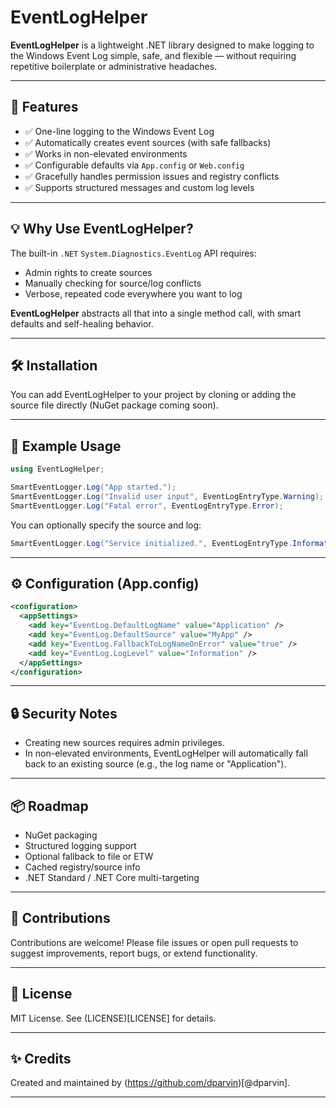 # EventLogHelper

**EventLogHelper** is a lightweight .NET library designed to make logging to the Windows Event Log simple, safe, and flexible — without requiring repetitive boilerplate or administrative headaches.

---

## 🚀 Features

- ✅ One-line logging to the Windows Event Log
- ✅ Automatically creates event sources (with safe fallbacks)
- ✅ Works in non-elevated environments
- ✅ Configurable defaults via `App.config` or `Web.config`
- ✅ Gracefully handles permission issues and registry conflicts
- ✅ Supports structured messages and custom log levels

---

## 💡 Why Use EventLogHelper?

The built-in `.NET` `System.Diagnostics.EventLog` API requires:
- Admin rights to create sources
- Manually checking for source/log conflicts
- Verbose, repeated code everywhere you want to log

**EventLogHelper** abstracts all that into a single method call, with smart defaults and self-healing behavior.

---

## 🛠️ Installation

You can add EventLogHelper to your project by cloning or adding the source file directly (NuGet package coming soon).

---

## 🧾 Example Usage

```csharp
using EventLogHelper;

SmartEventLogger.Log("App started.");
SmartEventLogger.Log("Invalid user input", EventLogEntryType.Warning);
SmartEventLogger.Log("Fatal error", EventLogEntryType.Error);
```

You can optionally specify the source and log:

```csharp
SmartEventLogger.Log("Service initialized.", EventLogEntryType.Information, source: "MyService", logName: "MyCompanyLog");
```

---

## ⚙️ Configuration (App.config)

```xml
<configuration>
  <appSettings>
    <add key="EventLog.DefaultLogName" value="Application" />
    <add key="EventLog.DefaultSource" value="MyApp" />
    <add key="EventLog.FallbackToLogNameOnError" value="true" />
    <add key="EventLog.LogLevel" value="Information" />
  </appSettings>
</configuration>
```

---

## 🔒 Security Notes

- Creating new sources requires admin privileges.
- In non-elevated environments, EventLogHelper will automatically fall back to an existing source (e.g., the log name or "Application").

---

## 📦 Roadmap

- NuGet packaging
- Structured logging support
- Optional fallback to file or ETW
- Cached registry/source info
- .NET Standard / .NET Core multi-targeting

---

## 🙌 Contributions

Contributions are welcome! Please file issues or open pull requests to suggest improvements, report bugs, or extend functionality.

---

## 📄 License

MIT License. See (LICENSE)[LICENSE] for details.

---

## ✨ Credits

Created and maintained by (https://github.com/dparvin)[@dparvin].

---
